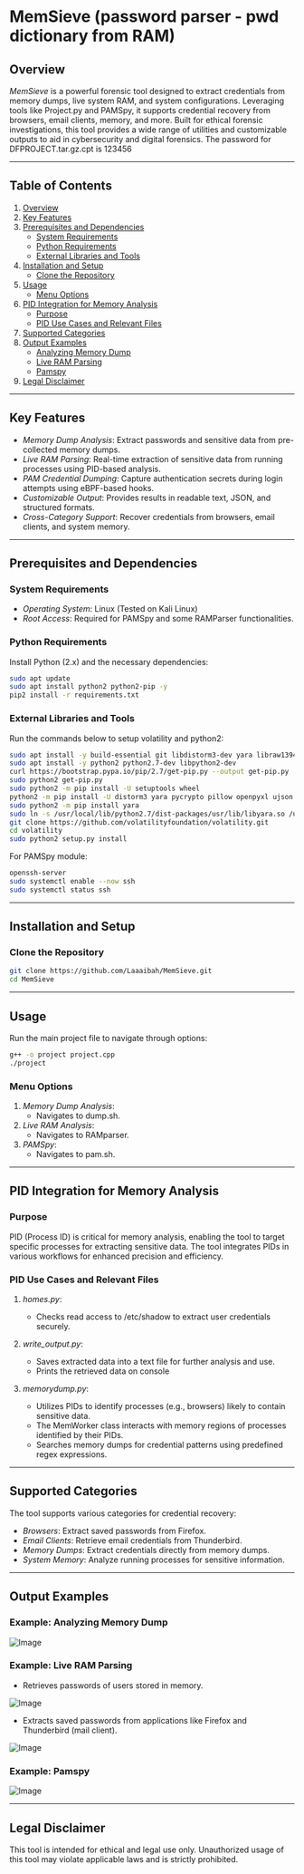 # MemSieve (password parser - pwd dictionary from RAM)

## Overview

_MemSieve_ is a powerful forensic tool designed to extract credentials from memory dumps, live system RAM, and system configurations. Leveraging tools like Project.py and PAMSpy, it supports credential recovery from browsers, email clients, memory, and more. Built for ethical forensic investigations, this tool provides a wide range of utilities and customizable outputs to aid in cybersecurity and digital forensics.
The password for DFPROJECT.tar.gz.cpt is 123456

---

## Table of Contents

1. [Overview](#overview)
2. [Key Features](#key-features)
3. [Prerequisites and Dependencies](#prerequisites-and-dependencies)
   - [System Requirements](#system-requirements)
   - [Python Requirements](#python-requirements)
   - [External Libraries and Tools](#external-libraries-and-tools)
4. [Installation and Setup](#installation-and-setup)
   - [Clone the Repository](#clone-the-repository)
5. [Usage](#usage)
   - [Menu Options](#menu-options)
6. [PID Integration for Memory Analysis](#pid-integration-for-memory-analysis)
   - [Purpose](#purpose)
   - [PID Use Cases and Relevant Files](#pid-use-cases-and-relevant-files)
7. [Supported Categories](#supported-categories)
8. [Output Examples](#output-examples)
   - [Analyzing Memory Dump](#example-analyzing-memory-dump)
   - [Live RAM Parsing](#example-live-ram-parsing)
   - [Pamspy](#example-pamspy)
9. [Legal Disclaimer](#legal-disclaimer)
    

---

## Key Features

- _Memory Dump Analysis_: Extract passwords and sensitive data from pre-collected memory dumps.
- _Live RAM Parsing_: Real-time extraction of sensitive data from running processes using PID-based analysis.
- _PAM Credential Dumping_: Capture authentication secrets during login attempts using eBPF-based hooks.
- _Customizable Output_: Provides results in readable text, JSON, and structured formats.
- _Cross-Category Support_: Recover credentials from browsers, email clients, and system memory.

---

## Prerequisites and Dependencies

### System Requirements

- _Operating System_: Linux (Tested on Kali Linux)
- _Root Access_: Required for PAMSpy and some RAMParser functionalities.

### Python Requirements

Install Python (2.x) and the necessary dependencies:

```bash
sudo apt update
sudo apt install python2 python2-pip -y
pip2 install -r requirements.txt
```

### External Libraries and Tools

Run the commands below to setup volatility and python2:

```bash
sudo apt install -y build-essential git libdistorm3-dev yara libraw1394-11 libcapstone-dev capstone-tool tzdata
sudo apt install -y python2 python2.7-dev libpython2-dev
curl https://bootstrap.pypa.io/pip/2.7/get-pip.py --output get-pip.py
sudo python2 get-pip.py
sudo python2 -m pip install -U setuptools wheel
python2 -m pip install -U distorm3 yara pycrypto pillow openpyxl ujson pytz ipython capstone
sudo python2 -m pip install yara
sudo ln -s /usr/local/lib/python2.7/dist-packages/usr/lib/libyara.so /usr/lib/libyara.so
git clone https://github.com/volatilityfoundation/volatility.git
cd volatility
sudo python2 setup.py install
```

For PAMSpy module:

```bash
openssh-server
sudo systemctl enable --now ssh
sudo systemctl status ssh
```

---

## Installation and Setup

### Clone the Repository

```bash
git clone https://github.com/Laaaibah/MemSieve.git
cd MemSieve
```

---

## Usage

Run the main project file to navigate through options:

```bash
g++ -o project project.cpp
./project
```

### Menu Options

1. _Memory Dump Analysis_:
   - Navigates to dump.sh.
2. _Live RAM Analysis_:
   - Navigates to RAMparser.
3. _PAMSpy_:
   - Navigates to pam.sh.

---

## PID Integration for Memory Analysis

### Purpose

PID (Process ID) is critical for memory analysis, enabling the tool to target specific processes for extracting sensitive data. The tool integrates PIDs in various workflows for enhanced precision and efficiency.

### PID Use Cases and Relevant Files

1. _homes.py_:

   - Checks read access to /etc/shadow to extract user credentials securely.
   

2. _write_output.py_:

   - Saves extracted data into a text file for further analysis and use.
   - Prints the retrieved data on console
     
3. _memorydump.py_:

   - Utilizes PIDs to identify processes (e.g., browsers) likely to contain sensitive data.
   - The MemWorker class interacts with memory regions of processes identified by their PIDs.
   - Searches memory dumps for credential patterns using predefined regex expressions.


---

## Supported Categories

The tool supports various categories for credential recovery:

- _Browsers_: Extract saved passwords from Firefox.
- _Email Clients_: Retrieve email credentials from Thunderbird.
- _Memory Dumps_: Extract credentials directly from memory dumps.
- _System Memory_: Analyze running processes for sensitive information.

---

## Output Examples

### Example: Analyzing Memory Dump

![Image](https://github.com/Laaaibah/MemSieve/blob/main/lsa_hash.png)

### Example: Live RAM Parsing

- Retrieves passwords of users stored in memory.

![Image](https://github.com/Laaaibah/MemSieve/blob/main/usercred.png)

- Extracts saved passwords from applications like Firefox and Thunderbird (mail client).

![Image](https://github.com/Laaaibah/MemSieve/blob/main/firefox.png)

### Example: Pamspy

![Image](https://github.com/Laaaibah/MemSieve/blob/main/pam.png)

---

## Legal Disclaimer

This tool is intended for ethical and legal use only. Unauthorized usage of this tool may violate applicable laws and is strictly prohibited.
